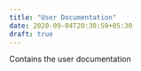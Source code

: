 ```yaml
---
title: "User Documentation"
date: 2020-09-04T20:30:59+05:30
draft: true
---
```

Contains the user documentation
